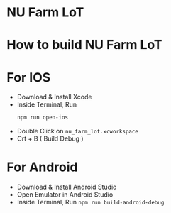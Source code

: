 # NU Farm LoT

# How to build NU Farm LoT
# For IOS
+ Download & Install Xcode 
+ Inside Terminal, Run 
  ```sh 
  npm run open-ios
  ```
+ Double Click on `nu_farm_lot.xcworkspace`
+ Crt + B ( Build Debug )
# For Android
+ Download & Install Android Studio
+ Open Emulator in Android Studio
+ Inside Terminal, Run `npm run build-android-debug`
